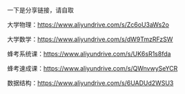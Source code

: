 一下是分享链接，请自取

大学物理：https://www.aliyundrive.com/s/Zc6oU3aWs2o

大学数学：https://www.aliyundrive.com/s/dW9TmzRFzSW

蜂考系统课：https://www.aliyundrive.com/s/UK6sR1s8fda

蜂考速成课：https://www.aliyundrive.com/s/QWnvwySeYCR

数据结构：https://www.aliyundrive.com/s/6UADUd2WSU3
